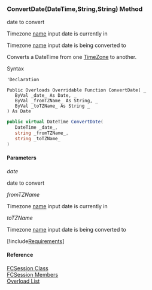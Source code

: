 ﻿### ConvertDate(DateTime,String,String) Method

date to convert

Timezone [name](fcSDK~FChoice.Foundation.DataObjects.ITimeZone~Name.md) input date is currently in

Timezone [name](fcSDK~FChoice.Foundation.DataObjects.ITimeZone~Name.md) input date is being converted to

Converts a DateTime from one [TimeZone](fcSDK~FChoice.Foundation.DataObjects.ITimeZone.md) to another.

Syntax

```vbnet
'Declaration

Public Overloads Overridable Function ConvertDate( _
   ByVal _date_ As Date, _
   ByVal _fromTZName_ As String, _
   ByVal _toTZName_ As String _
) As Date
```

```csharp
public virtual DateTime ConvertDate( 
   DateTime _date_,
   string _fromTZName_,
   string _toTZName_
)
```

#### Parameters

_date_

date to convert

_fromTZName_

Timezone [name](fcSDK~FChoice.Foundation.DataObjects.ITimeZone~Name.md) input date is currently in

_toTZName_

Timezone [name](fcSDK~FChoice.Foundation.DataObjects.ITimeZone~Name.md) input date is being converted to

[!include[Requirements](../partials/requirements.md)]

#### Reference

[FCSession Class](fcSDK~FChoice.Foundation.FCSession.md)  
[FCSession Members](fcSDK~FChoice.Foundation.FCSession_members.md)  
[Overload List](fcSDK~FChoice.Foundation.FCSession~ConvertDate.md)